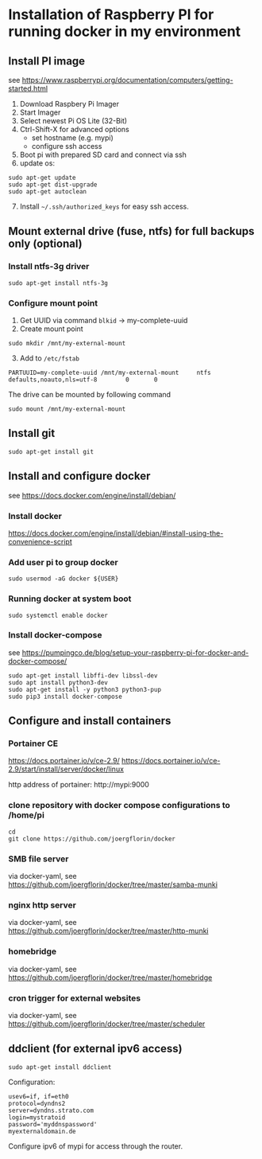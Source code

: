 # Installation of Raspberry PI for running docker in my environment
 
## Install PI image
 
see https://www.raspberrypi.org/documentation/computers/getting-started.html
 
1. Download Raspbery Pi Imager
2. Start Imager
3. Select newest Pi OS Lite (32-Bit)
4. Ctrl-Shift-X for advanced options
   - set hostname (e.g. mypi)
   - configure ssh access
5. Boot pi with prepared SD card and connect via ssh
6. update os:

```
sudo apt-get update
sudo apt-get dist-upgrade
sudo apt-get autoclean
```
7. Install `~/.ssh/authorized_keys` for easy ssh access.

## Mount external drive (fuse, ntfs) for full backups only (optional)

### Install ntfs-3g driver

`sudo apt-get install ntfs-3g`

### Configure mount point

1. Get UUID via command `blkid` -> my-complete-uuid
2. Create mount point

`sudo mkdir /mnt/my-external-mount`

3. Add to `/etc/fstab`

`PARTUUID=my-complete-uuid /mnt/my-external-mount     ntfs    defaults,noauto,nls=utf-8        0       0`

The drive can be mounted by following command

`sudo mount /mnt/my-external-mount`

## Install git

`sudo apt-get install git`

## Install and configure docker
see https://docs.docker.com/engine/install/debian/

### Install docker
https://docs.docker.com/engine/install/debian/#install-using-the-convenience-script

### Add user pi to group docker

`sudo usermod -aG docker ${USER}`
### Running docker at system boot

`sudo systemctl enable docker`

### Install docker-compose
see https://pumpingco.de/blog/setup-your-raspberry-pi-for-docker-and-docker-compose/

```
sudo apt-get install libffi-dev libssl-dev
sudo apt install python3-dev
sudo apt-get install -y python3 python3-pup
sudo pip3 install docker-compose
```

## Configure and install containers
### Portainer CE
https://docs.portainer.io/v/ce-2.9/
https://docs.portainer.io/v/ce-2.9/start/install/server/docker/linux

http address of portainer: http://mypi:9000

### clone repository with docker compose configurations to /home/pi

```
cd
git clone https://github.com/joergflorin/docker
```

### SMB file server
via docker-yaml, see https://github.com/joergflorin/docker/tree/master/samba-munki

### nginx http server
via docker-yaml, see https://github.com/joergflorin/docker/tree/master/http-munki

### homebridge
via docker-yaml, see https://github.com/joergflorin/docker/tree/master/homebridge

### cron trigger for external websites
via docker-yaml, see https://github.com/joergflorin/docker/tree/master/scheduler

## ddclient (for external ipv6 access)
`sudo apt-get install ddclient`

Configuration:
```
usev6=if, if=eth0
protocol=dyndns2
server=dyndns.strato.com
login=mystratoid
password='myddnspassword'
myexternaldomain.de
```

Configure ipv6 of mypi for access through the router.
